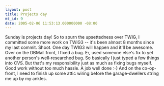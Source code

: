 ```yaml
---
layout: post
title: Projects day
mt_id: 9
date: 2005-02-06 11:53:13.000000000 -08:00
---
```

Sunday is projects day! So to spurn the upsettedness over TWIG, I committed some more work on TWIG3 -- it's been almost 8 months since my last commit. Shoot. One day TWIG3 will happen and it'll be awesome. Over on the DBMail front, I fixed a bug. Er, used someone else's fix to yet another person's well-researched bug. So basically I just typed a few things into CVS. But that's my responsibility just as much as fixing bugs myself. Good work without too much hassle. A job well done :-) And on the co-op-front, I need to finish up some attic wiring before the garage-dwellers string me up by my ankles.
